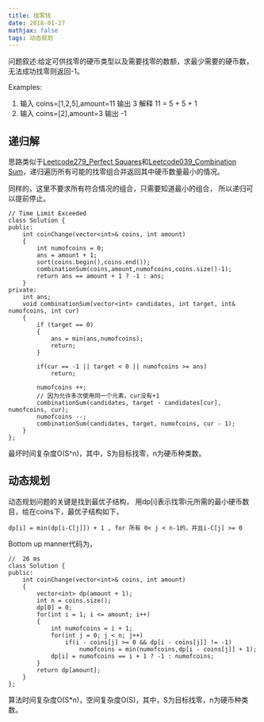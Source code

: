 ```yaml
---
title: 找零钱
date: 2018-01-27
mathjax: false
tags: 动态规划
---
```


问题叙述:给定可供找零的硬币类型以及需要找零的数额，求最少需要的硬币数，无法成功找零则返回-1。

Examples:
1. 输入 coins=[1,2,5],amount=11 输出 3 解释 11 = 5 + 5 + 1
2. 输入 coins=[2],amount=3 输出 -1

## 递归解

思路类似于[Leetcode279_Perfect Squares](https://github.com/shouguicai/Notes/blob/master/LeetCode/Leetcode279_Perfect%20Squares.md)和[Leetcode039_Combination Sum](https://github.com/shouguicai/Notes/blob/master/LeetCode/Leetcode039_Combination%20Sum.md)，递归遍历所有可能的找零组合并返回其中硬币数量最小的情况。

同样的，这里不要求所有符合情况的组合，只需要知道最小的组合， 所以递归可以提前停止。

```
// Time Limit Exceeded
class Solution {
public:
    int coinChange(vector<int>& coins, int amount) 
    {
        int numofcoins = 0;
        ans = amount + 1;
        sort(coins.begin(),coins.end());
        combinationSum(coins,amount,numofcoins,coins.size()-1);
        return ans == amount + 1 ? -1 : ans;
    }
private:
    int ans;
    void combinationSum(vector<int> candidates, int target, int& numofcoins, int cur)
    {
        if (target == 0)
        {
            ans = min(ans,numofcoins);
            return;
        }

        if(cur == -1 || target < 0 || numofcoins >= ans)
            return;

        numofcoins ++;
        // 因为允许多次使用同一个元素，cur没有+1
        combinationSum(candidates, target - candidates[cur], numofcoins, cur);
        numofcoins --;
        combinationSum(candidates, target, numofcoins, cur - 1);
    }
};
```

最坏时间复杂度O(S^n)，其中，S为目标找零，n为硬币种类数。

## 动态规划

动态规划问题的关键是找到最优子结构，
用dp[i]表示找零i元所需的最小硬币数目，给在coins下，最优子结构如下，

```
dp[i] = min(dp[i-C[j]]) + 1 , for 所有 0< j < n-1的，并且i-C[j] >= 0
```

Bottom up manner代码为，

```
//  26 ms
class Solution {
public:
    int coinChange(vector<int>& coins, int amount) 
    {
        vector<int> dp(amount + 1);
        int n = coins.size();
        dp[0] = 0;
        for(int i = 1; i <= amount; i++)
        {
            int numofcoins = i + 1;
            for(int j = 0; j < n; j++)
                if(i - coins[j] >= 0 && dp[i - coins[j]] != -1)
                    numofcoins = min(numofcoins,dp[i - coins[j]] + 1);
            dp[i] = numofcoins == i + 1 ? -1 : numofcoins;
        }
        return dp[amount]; 
    }
};
```

算法时间复杂度O(S*n)，空间复杂度O(S)，其中，S为目标找零，n为硬币种类数。



